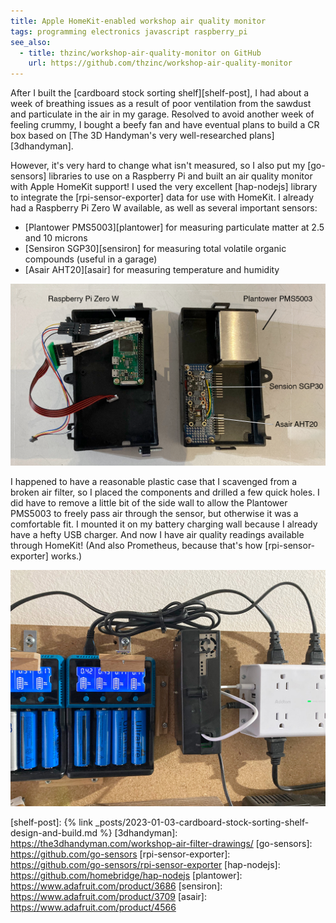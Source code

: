 ```yaml
---
title: Apple HomeKit-enabled workshop air quality monitor
tags: programming electronics javascript raspberry_pi
see_also:
  - title: thzinc/workshop-air-quality-monitor on GitHub
    url: https://github.com/thzinc/workshop-air-quality-monitor
---
```


After I built the [cardboard stock sorting shelf][shelf-post], I had about a week of breathing issues as a result of poor ventilation from the sawdust and particulate in the air in my garage. Resolved to avoid another week of feeling crummy, I bought a beefy fan and have eventual plans to build a CR box based on [The 3D Handyman's very well-researched plans][3dhandyman].

However, it's very hard to change what isn't measured, so I also put my [go-sensors] libraries to use on a Raspberry Pi and built an air quality monitor with Apple HomeKit support! I used the very excellent [hap-nodejs] library to integrate the [rpi-sensor-exporter] data for use with HomeKit. I already had a Raspberry Pi Zero W available, as well as several important sensors:

- [Plantower PMS5003][plantower] for measuring particulate matter at 2.5 and 10 microns
- [Sensiron SGP30][sensiron] for measuring total volatile organic compounds (useful in a garage)
- [Asair AHT20][asair] for measuring temperature and humidity

![View inside case with labelled diagram of components; Raspberry Pi Zero W on the left with a wire harness connected to the GPIO header; Plantower PMS5003 on the top right, with a Sensiron SGP30 and Asair AHT20 sensor below it](/assets/apple-home-kit-enabled-workshop-air-quality-monitor-case.png)

I happened to have a reasonable plastic case that I scavenged from a broken air filter, so I placed the components and drilled a few quick holes. I did have to remove a little bit of the side wall to allow the Plantower PMS5003 to freely pass air through the sensor, but otherwise it was a comfortable fit. I mounted it on my battery charging wall because I already have a hefty USB charger. And now I have air quality readings available through HomeKit! (And also Prometheus, because that's how [rpi-sensor-exporter] works.)

![Assembled case mounted on charging wall with a short USB cable plugged into a power strip; two battery chargers are visible on the left.](/assets/apple-home-kit-enabled-workshop-air-quality-monitor-mounted.jpg)

[shelf-post]: {% link _posts/2023-01-03-cardboard-stock-sorting-shelf-design-and-build.md %}
[3dhandyman]: https://the3dhandyman.com/workshop-air-filter-drawings/
[go-sensors]: https://github.com/go-sensors
[rpi-sensor-exporter]: https://github.com/go-sensors/rpi-sensor-exporter
[hap-nodejs]: https://github.com/homebridge/hap-nodejs
[plantower]: https://www.adafruit.com/product/3686
[sensiron]: https://www.adafruit.com/product/3709
[asair]: https://www.adafruit.com/product/4566

